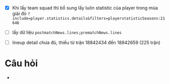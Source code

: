  - [x] Khi lấy team squad thì bổ sung lấy luôn statistic của player trong mùa giải đó `?include=player.statistics.details&filters=playerstatisticSeasons:21646`
- [ ] lấy dữ liệu `postmatchNews.lines;prematchNews.lines`
- [ ] lineup detail chưa đủ, thiếu từ trận 18842434 đến 18842659 (225 trận)


# Câu hỏi
- 
<!--stackedit_data:
eyJoaXN0b3J5IjpbMTA4NDA5MjM4NSw2NDMzODI5ODUsMzYzMj
g0MDIwLDEzMTczNzM4OTEsMTg5MDE5OTA0OSwxMjE5NjQ0Mjk5
LDE3MzQwNjI1ODgsNTM0NjAzMTk3LDE2Mjk2MzExNDddfQ==
-->